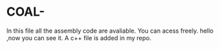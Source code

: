 # COAL-
In this file all the assembly code are avaliable. You can acess freely. 
hello ,now you can see it.
A c++ file is added in my repo.